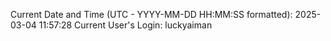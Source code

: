 Current Date and Time (UTC - YYYY-MM-DD HH:MM:SS formatted): 2025-03-04 11:57:28
Current User's Login: luckyaiman
